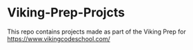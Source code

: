 # Viking-Prep-Projcts
This repo contains projects made as part of the Viking Prep for https://www.vikingcodeschool.com/
